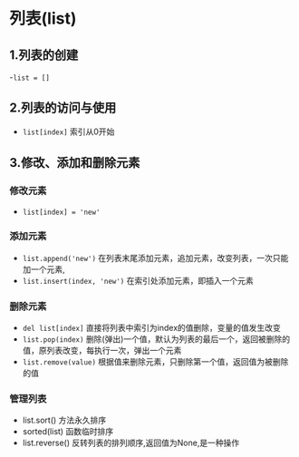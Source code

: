 # 列表(list)
## 1.列表的创建
-`list = []`

## 2.列表的访问与使用
- `list[index]` 索引从0开始

## 3.修改、添加和删除元素

### 修改元素
- `list[index] = 'new'`

### 添加元素
- `list.append('new')` 在列表末尾添加元素，追加元素，改变列表，一次只能加一个元素,
- `list.insert(index, 'new')` 在索引处添加元素，即插入一个元素

### 删除元素
- `del list[index]` 直接将列表中索引为index的值删除，变量的值发生改变
- `list.pop(index)`  删除(弹出)一个值，默认为列表的最后一个，返回被删除的值，原列表改变，每执行一次，弹出一个元素
- `list.remove(value)` 根据值来删除元素，只删除第一个值，返回值为被删除的值

### 管理列表
- list.sort() 方法永久排序
- sorted(list) 函数临时排序
- list.reverse() 反转列表的排列顺序,返回值为None,是一种操作
